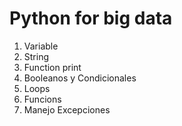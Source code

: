 # Python for big data 

1. Variable
2. String 
3. Function print 
4. Booleanos y Condicionales
5. Loops
6. Funcions 
7. Manejo Excepciones